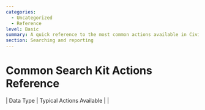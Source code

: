 ```yaml
---
categories:
  - Uncategorized
  - Reference
level: Basic
summary: A quick reference to the most common actions available in CiviCRM Search Kit for different types of data.
section: Searching and reporting
---
```


# Common Search Kit Actions Reference

| Data Type    | Typical Actions Available                                  |
|
